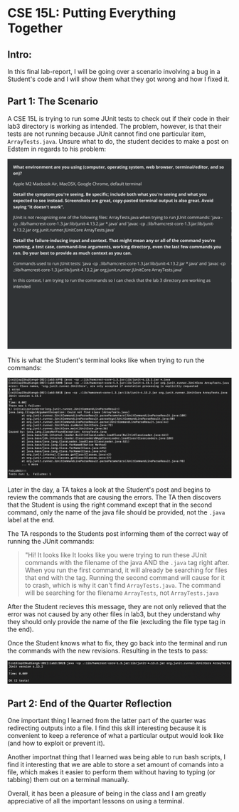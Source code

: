 # CSE 15L: Putting Everything Together

## Intro:

In this final lab-report, I will be going over a scenario involving a bug in a Student's code and I will show them what they got wrong and how I fixed it.

## Part 1: The Scenario

A CSE 15L is trying to run some JUnit tests to check out if their code in their lab3 directory is working as intended. The problem, however, is that their tests are not running because JUnit cannot find one particular item, `ArrayTests.java`.
Unsure what to do, the student decides to make a post on Edstem in regards to his problem:

![edstem](https://github.com/bponce04/lab9/blob/main/Edstem%20Mock-Up.png?raw=true)

This is what the Student's terminal looks like when trying to run the commands:

![terminal](https://github.com/bponce04/lab9/blob/main/Screenshot%202023-06-05%20at%2012.19.56%20PM.png?raw=true)

Later in the day, a TA takes a look at the Student's post and begins to review the commands that are causing the errors. The TA then discovers that the Student is using the right command except that in the second command, only the name of the java file should be provided, not the `.java` label at the end.

The TA responds to the Students post informing them of the correct way of running the JUnit commands:

>"Hi!
> It looks like It looks like you were trying to run these JUnit commands with the filename of the java AND the `.java` tag right after. 
> When you run the first command, it will already be searching for files that end with the tag. Running the second command will cause for it to crash, which is why it can't find `ArrayTests.java`. The command will be searching for the filename `ArrayTests`, not `ArrayTests.java`

After the Student recieves this message, they are not only relieved that the error was not caused by any other files in lab3, but they understand why they should only provide the name of the file (excluding the file type tag in the end).

Once the Student knows what to fix, they go back into the terminal and run the commands with the new revisions. Resulting in the tests to pass:

![correct](https://github.com/bponce04/lab9/blob/main/Screenshot%202023-06-05%20at%2012.31.48%20PM.png?raw=true)

## Part 2: End of the Quarter Reflection

One important thing I learned from the latter part of the quarter was redirecting outputs into a file. I find this skill interesting because it is convenient to keep a reference of what a particular output would look like (and how to exploit or prevent it).

Another importnat thing that I learned was being able to run bash scripts, I find it interesting that we are able to store a set amount of comands into a file, which makes it easier to perform them without having to typing (or tabbing) them out on a terminal manually.

Overall, it has been a pleasure of being in the class and I am greatly appreciative of all the important lessons on using a terminal.








